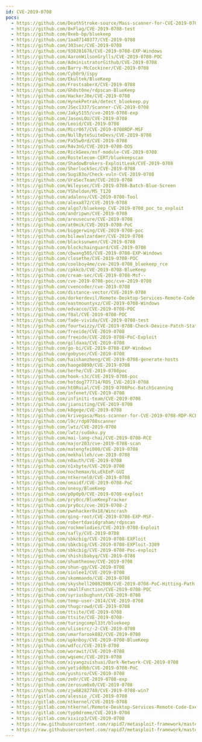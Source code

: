 ```yaml
---
id: CVE-2019-0708
pocs:
  - https://github.com/DeathStroke-source/Mass-scanner-for-CVE-2019-0708-RDP-RCE-Exploit
  - https://github.com/0xFlag/CVE-2019-0708-test
  - https://github.com/0xeb-bp/bluekeep
  - https://github.com/1aa87148377/CVE-2019-0708
  - https://github.com/303sec/CVE-2019-0708
  - https://github.com/930201676/CVE-2019-0708-EXP-Windows
  - https://github.com/AaronWilsonGrylls/CVE-2019-0708-POC
  - https://github.com/AdministratorGithub/CVE-2019-0708
  - https://github.com/Barry-McCockiner/CVE-2019-0708
  - https://github.com/Cyb0r9/ispy
  - https://github.com/Ekultek/BlueKeep
  - https://github.com/FrostsaberX/CVE-2019-0708
  - https://github.com/Gh0st0ne/rdpscan-BlueKeep
  - https://github.com/HackerJ0e/CVE-2019-0708
  - https://github.com/HynekPetrak/detect_bluekeep.py
  - https://github.com/JSec1337/Scanner-CVE-2019-0708
  - https://github.com/Jaky5155/cve-2019-0708-exp
  - https://github.com/JasonLOU/CVE-2019-0708
  - https://github.com/Leoid/CVE-2019-0708
  - https://github.com/Micr067/CVE-2019-0708RDP-MSF
  - https://github.com/NullByteSuiteDevs/CVE-2019-0708
  - https://github.com/Pa55w0rd/CVE-2019-0708
  - https://github.com/R4v3nG/CVE-2019-0708-DOS
  - https://github.com/RickGeex/msf-module-CVE-2019-0708
  - https://github.com/Rostelecom-CERT/bluekeepscan
  - https://github.com/ShadowBrokers-ExploitLeak/CVE-2019-0708
  - https://github.com/SherlockSec/CVE-2019-0708
  - https://github.com/SugiB3o/Check-vuln-CVE-2019-0708
  - https://github.com/UraSecTeam/CVE-2019-0708
  - https://github.com/Wileysec/CVE-2019-0708-Batch-Blue-Screen
  - https://github.com/YSheldon/MS_T120
  - https://github.com/adalenv/CVE-2019-0708-Tool
  - https://github.com/alexa872/CVE-2019-0708
  - https://github.com/algo7/bluekeep_CVE-2019-0708_poc_to_exploit
  - https://github.com/andripwn/CVE-2019-0708
  - https://github.com/areusecure/CVE-2019-0708
  - https://github.com/at0mik/CVE-2019-0708-PoC
  - https://github.com/biggerwing/CVE-2019-0708-poc
  - https://github.com/bilawalzardaer/CVE-2019-0708
  - https://github.com/blacksunwen/CVE-2019-0708
  - https://github.com/blockchainguard/CVE-2019-0708
  - https://github.com/cbwang505/CVE-2019-0708-EXP-Windows
  - https://github.com/closethe/CVE-2019-0708-POC
  - https://github.com/coolboy4me/cve-2019-0708_bluekeep_rce
  - https://github.com/cpkkcb/CVE-2019-0708-BlueKeep
  - https://github.com/cream-sec/CVE-2019-0708-Msf--
  - https://github.com/cve-2019-0708-poc/cve-2019-0708
  - https://github.com/cvencoder/cve-2019-0708
  - https://github.com/distance-vector/CVE-2019-0708
  - https://github.com/dorkerdevil/Remote-Desktop-Services-Remote-Code-Execution-Vulnerability-CVE-2019-0708-
  - https://github.com/eastmountyxz/CVE-2019-0708-Windows
  - https://github.com/edvacco/CVE-2019-0708-POC
  - https://github.com/f8al/CVE-2019-0708-POC
  - https://github.com/fade-vivida/CVE-2019-0708-test
  - https://github.com/fourtwizzy/CVE-2019-0708-Check-Device-Patch-Status
  - https://github.com/freeide/CVE-2019-0708
  - https://github.com/freeide/CVE-2019-0708-PoC-Exploit
  - https://github.com/gildaaa/CVE-2019-0708
  - https://github.com/go-bi/CVE-2019-0708-EXP-Windows
  - https://github.com/gobysec/CVE-2019-0708
  - https://github.com/haishanzheng/CVE-2019-0708-generate-hosts
  - https://github.com/haoge8090/CVE-2019-0708
  - https://github.com/herhe/CVE-2019-0708poc
  - https://github.com/hook-s3c/CVE-2019-0708-poc
  - https://github.com/hotdog777714/RDS_CVE-2019-0708
  - https://github.com/ht0Ruial/CVE-2019-0708Poc-BatchScanning
  - https://github.com/infenet/CVE-2019-0708
  - https://github.com/infiniti-team/CVE-2019-0708
  - https://github.com/jiansiting/CVE-2019-0708
  - https://github.com/k8gege/CVE-2019-0708
  - https://github.com/krivegasa/Mass-scanner-for-CVE-2019-0708-RDP-RCE-Exploit
  - https://github.com/l9c/rdp0708scanner
  - https://github.com/lwtz/CVE-2019-0708
  - https://github.com/lwtz/sudoku.py
  - https://github.com/mai-lang-chai/CVE-2019-0708-RCE
  - https://github.com/major203/cve-2019-0708-scan
  - https://github.com/matengfei000/CVE-2019-0708
  - https://github.com/mekhalleh/cve-2019-0708
  - https://github.com/n0auth/CVE-2019-0708
  - https://github.com/n1xbyte/CVE-2019-0708
  - https://github.com/nochemax/bLuEkEeP-GUI
  - https://github.com/ntkernel0/CVE-2019-0708
  - https://github.com/omaidf/CVE-2019-0708-PoC
  - https://github.com/oneoy/BlueKeep
  - https://github.com/p0p0p0/CVE-2019-0708-exploit
  - https://github.com/pry0cc/BlueKeepTracker
  - https://github.com/pry0cc/cve-2019-0708-2
  - https://github.com/pwnhacker0x18/Wincrash
  - https://github.com/qing-root/CVE-2019-0708-EXP-MSF-
  - https://github.com/robertdavidgraham/rdpscan
  - https://github.com/rockmelodies/CVE-2019-0708-Exploit
  - https://github.com/safly/CVE-2019-0708
  - https://github.com/sbkcbig/CVE-2019-0708-EXPloit
  - https://github.com/sbkcbig/CVE-2019-0708-EXPloit-3389
  - https://github.com/sbkcbig/CVE-2019-0708-Poc-exploit
  - https://github.com/shishibabyq/CVE-2019-0708
  - https://github.com/shumtheone/CVE-2019-0708
  - https://github.com/shun-gg/CVE-2019-0708
  - https://github.com/sinlee1/CVE-2019-0708
  - https://github.com/skommando/CVE-2019-0708
  - https://github.com/skyshell20082008/CVE-2019-0708-PoC-Hitting-Path
  - https://github.com/smallFunction/CVE-2019-0708-POC
  - https://github.com/syriusbughunt/CVE-2019-0708
  - https://github.com/temp-user-2014/CVE-2019-0708
  - https://github.com/thugcrowd/CVE-2019-0708
  - https://github.com/ttsite/CVE-2019-0708
  - https://github.com/ttsite/CVE-2019-0708-
  - https://github.com/turingcompl33t/bluekeep
  - https://github.com/ulisesrc/-2-CVE-2019-0708
  - https://github.com/umarfarook882/CVE-2019-0708
  - https://github.com/upknboy/CVE-2019-0708-BlueKeep
  - https://github.com/wdfcc/CVE-2019-0708
  - https://github.com/worawit/CVE-2019-0708
  - https://github.com/wqsemc/CVE-2019-0708
  - https://github.com/xiyangzuishuai/Dark-Network-CVE-2019-0708
  - https://github.com/yetiddbb/CVE-2019-0708-PoC
  - https://github.com/yushiro/CVE-2019-0708
  - https://github.com/ze0r/CVE-2019-0708-exp
  - https://github.com/zerosum0x0/CVE-2019-0708
  - https://github.com/zjw88282740/CVE-2019-0708-win7
  - https://gitlab.com/alessio_/CVE-2019-0708
  - https://gitlab.com/ntkernel/CVE-2019-0708
  - https://gitlab.com/ntkernel/Remote-Desktop-Services-Remote-Code-Execution-Vulnerability-CVE-2019-0708-
  - https://gitlab.com/typ0drome/CVE-2019-0708
  - https://gitlab.com/xixicp3/CVE-2019-0708
  - https://raw.githubusercontent.com/rapid7/metasploit-framework/master/modules/auxiliary/scanner/rdp/cve_2019_0708_bluekeep.rb
  - https://raw.githubusercontent.com/rapid7/metasploit-framework/master/modules/exploits/windows/rdp/cve_2019_0708_bluekeep_rce.rb
---
```

